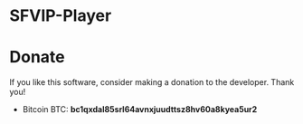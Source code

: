 # SFVIP-Player

# Donate
If you like this software, consider making a donation to the developer. Thank you!
- Bitcoin BTC: **bc1qxdal85srl64avnxjuudttsz8hv60a8kyea5ur2**
